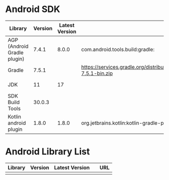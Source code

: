 # Android SDK

| Library                     | Version | Latest Version |                                                                | URL                                                                                                    |
| --------------------------- | ------- | -------------- | -------------------------------------------------------------- | ------------------------------------------------------------------------------------------------------ |
| AGP (Android Gradle plugin) | 7.4.1   | 8.0.0          | com.android.tools.build:gradle:                                | https://developer.android.google.cn/build/releases/gradle-plugin#8-0-0                                 |
| Gradle                      | 7.5.1   |                | https://services.gradle.org/distributions/gradle-7.5.1-bin.zip | https://developer.android.google.cn/build/releases/gradle-plugin?buildsystem=ndk-build#updating-gradle |
| JDK                         | 11      | 17             |                                                                | https://developer.android.google.cn/build/releases/gradle-plugin?buildsystem=ndk-build#8-0-0           |
| SDK Build Tools             | 30.0.3  |                |                                                                | https://developer.android.google.cn/build/releases/gradle-plugin?buildsystem=ndk-build#8-0-0           |
| Kotlin android plugin       | 1.8.0   | 1.8.0          | org.jetbrains.kotlin:kotlin-gradle-plugin:                     |                                                                                                        |

# Android Library List

| Library | Version | Latest Version |     | URL |
| ------- | ------- | -------------- | --- | --- |
|         |         |                |     |     |

